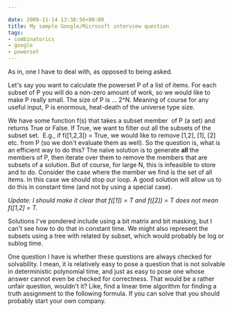 ```yaml
---

date: 2009-11-14 13:38:56+00:00
title: My sample Google/Microsoft interview question
tags:
- combinatorics
- google
- powerset
---
```


As in, one I have to deal with, as opposed to being asked.

Let's say you want to calculate the powerset P of a list of items. For each subset of P you will do a non-zero amount of work, so we would like to make P really small. The size of P is ... 2^N. Meaning of course for any useful input, P is enormous, heat-death of the universe type size.

We have some function f(s) that takes a subset member  of P (a set) and returns True or False. If True, we want to filter out all the subsets of the subset set.  E.g., if f([1,2,3]) = True, we would like to remove [1,2], [1], [2] etc. from P (so we don't evaluate them as well). So the question is, what is an efficient way to do this? The naïve solution is to generate **all** the members of P, then iterate over them to remove the members that are subsets of a solution. But of course, for large N, this is infeasible to store and to do. Consider the case where the member we find is the set of all items. In this case we should stop our loop. A good solution will allow us to do this in constant time (and not by using a special case).

_Update: I should make it clear that f([1]) = T and f([2]) = T does not mean f([1,2] = T._

Solutions I've pondered include using a bit matrix and bit masking, but I can't see how to do that in constant time. We might also represent the subsets using a tree with related by subset, which would probably be log or sublog time.

One question I have is whether these questions are always checked for solvability. I mean, it is relatively easy to pose a question that is not solvable in deterministic polynomial time, and just as easy to pose one whose answer cannot even be checked for correctness. That would be a rather unfair question, wouldn't it? Like, find a linear time algorithm for finding a truth assignment to the following formula. If you can solve that you should probably start your own company.
